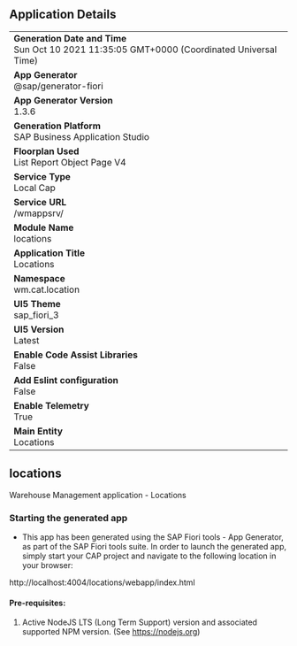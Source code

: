 ## Application Details
|               |
| ------------- |
|**Generation Date and Time**<br>Sun Oct 10 2021 11:35:05 GMT+0000 (Coordinated Universal Time)|
|**App Generator**<br>@sap/generator-fiori|
|**App Generator Version**<br>1.3.6|
|**Generation Platform**<br>SAP Business Application Studio|
|**Floorplan Used**<br>List Report Object Page V4|
|**Service Type**<br>Local Cap|
|**Service URL**<br>/wmappsrv/
|**Module Name**<br>locations|
|**Application Title**<br>Locations |
|**Namespace**<br>wm.cat.location|
|**UI5 Theme**<br>sap_fiori_3|
|**UI5 Version**<br>Latest|
|**Enable Code Assist Libraries**<br>False|
|**Add Eslint configuration**<br>False|
|**Enable Telemetry**<br>True|
|**Main Entity**<br>Locations|

## locations

Warehouse Management application - Locations

### Starting the generated app

-   This app has been generated using the SAP Fiori tools - App Generator, as part of the SAP Fiori tools suite.  In order to launch the generated app, simply start your CAP project and navigate to the following location in your browser:

http://localhost:4004/locations/webapp/index.html

#### Pre-requisites:

1. Active NodeJS LTS (Long Term Support) version and associated supported NPM version.  (See https://nodejs.org)


